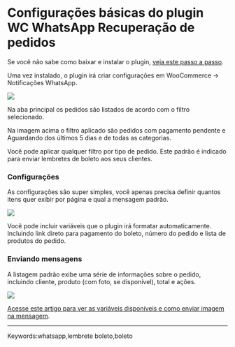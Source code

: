 # Configurações básicas do plugin WC WhatsApp Recuperação de pedidos

Se você não sabe como baixar e instalar o plugin, [veja este passo a passo](http://ajuda.fernandoacosta.net/article/show/66609-como-baixar-e-instalar-meus-plugins).

Uma vez instalado, o plugin irá criar configurações em WooCommerce -> Notificações WhatsApp.

[![](https://d29l98y0pmei9d.cloudfront.net/article/2624/98ad7792-1c2e-4a05-8894-82de9e11d6ce.jpg)](https://d29l98y0pmei9d.cloudfront.net/article/2624/98ad7792-1c2e-4a05-8894-82de9e11d6ce.jpg)

Na aba principal os pedidos são listados de acordo com o filtro selecionado.

Na imagem acima o filtro aplicado são pedidos com pagamento pendente e Aguardando dos últimos 5 dias e de todas as categorias.

Você pode aplicar qualquer filtro por tipo de pedido. Este padrão é indicado para enviar lembretes de boleto aos seus clientes.

### Configurações

As configurações são super simples, você apenas precisa definir quantos itens quer exibir por página e qual a mensagem padrão.

[![](https://d29l98y0pmei9d.cloudfront.net/article/2624/6ac6977c-07bc-4a73-ac56-f299cf8af3b5.jpg)](https://d29l98y0pmei9d.cloudfront.net/article/2624/6ac6977c-07bc-4a73-ac56-f299cf8af3b5.jpg)

Você pode incluir variáveis que o plugin irá formatar automaticamente. Incluindo link direto para pagamento do boleto, número do pedido e lista de produtos do pedido.

### Enviando mensagens

A listagem padrão exibe uma série de informações sobre o pedido, incluindo cliente, produto (com foto, se disponível), total e ações.

[![](https://d29l98y0pmei9d.cloudfront.net/article/2624/5b2b06ca-df8b-492d-b008-9b92a7d17d19.jpg)](https://d29l98y0pmei9d.cloudfront.net/article/2624/5b2b06ca-df8b-492d-b008-9b92a7d17d19.jpg)

[Acesse este artigo para ver as variáveis disponíveis e como enviar imagem na mensagem](http://ajuda.fernandoacosta.net/article/show/82503-variaveis-disponiveis-no-plugin).

___

Keywords:whatsapp,lembrete boleto,boleto